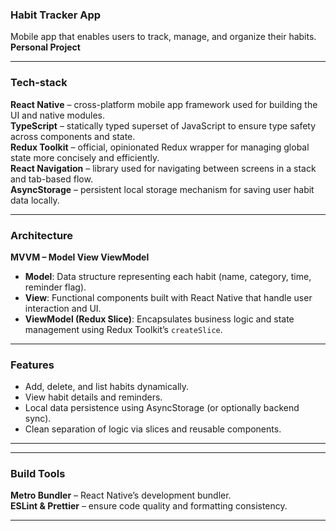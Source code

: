 ### **Habit Tracker App**

Mobile app that enables users to track, manage, and organize their habits.  
**Personal Project**

---

### **Tech-stack**

**React Native** – cross-platform mobile app framework used for building the UI and native modules.  
**TypeScript** – statically typed superset of JavaScript to ensure type safety across components and state.  
**Redux Toolkit** – official, opinionated Redux wrapper for managing global state more concisely and efficiently.  
**React Navigation** – library used for navigating between screens in a stack and tab-based flow.  
**AsyncStorage** – persistent local storage mechanism for saving user habit data locally.

---

### **Architecture**

**MVVM – Model View ViewModel**

- **Model**: Data structure representing each habit (name, category, time, reminder flag).
- **View**: Functional components built with React Native that handle user interaction and UI.
- **ViewModel (Redux Slice)**: Encapsulates business logic and state management using Redux Toolkit’s `createSlice`.

---

### **Features**

- Add, delete, and list habits dynamically.
- View habit details and reminders.
- Local data persistence using AsyncStorage (or optionally backend sync).
- Clean separation of logic via slices and reusable components.

---

---

### **Build Tools**

**Metro Bundler** – React Native’s development bundler.  
**ESLint & Prettier** – ensure code quality and formatting consistency.

---
